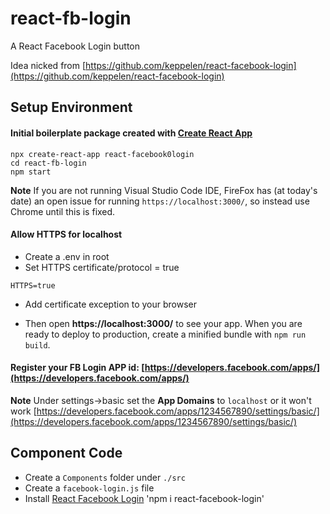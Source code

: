# react-fb-login
A React Facebook Login button

Idea nicked from [https://github.com/keppelen/react-facebook-login](https://github.com/keppelen/react-facebook-login)

## Setup Environment

#### Initial boilerplate package created with [Create React App](https://github.com/facebook/create-react-app)
```
npx create-react-app react-facebook0login
cd react-fb-login
npm start
```

**Note** If you are not running Visual Studio Code IDE, FireFox has (at today's date) an open issue for running `https://localhost:3000/`, so instead use Chrome until this is fixed.

#### Allow HTTPS for localhost
* Create a .env in root
* Set HTTPS certificate/protocol = true
```
HTTPS=true
```
* Add certificate exception to your browser

* Then open **https://localhost:3000/** to see your app.
When you are ready to deploy to production, create a minified bundle with `npm run build`.

#### Register your FB Login APP id: [https://developers.facebook.com/apps/](https://developers.facebook.com/apps/)

**Note** Under settings->basic set the **App Domains** to `localhost` or it won't work
[https://developers.facebook.com/apps/1234567890/settings/basic/](https://developers.facebook.com/apps/1234567890/settings/basic/)

## Component Code

* Create a `Components` folder under `./src`
* Create a `facebook-login.js` file
* Install [React Facebook Login](https://www.npmjs.com/package/react-facebook-login) 'npm i react-facebook-login'
